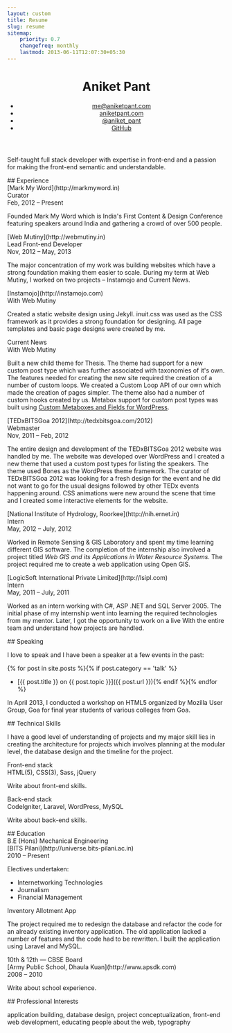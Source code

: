 ```yaml
---
layout: custom
title: Resume
slug: resume
sitemap:
    priority: 0.7
    changefreq: monthly
    lastmod: 2013-06-11T12:07:30+05:30
---
```

<div class="zen-space full-width"></div>

<div class="grid wrapper">

<div class="push--top" role="main" markdown="1">

<header class="grid__item one-whole text--center">
  <h1 class="beta">Aniket Pant</h1>
  <nav class="navbar">
    <ul class="nav nav--block palm-nav--stacked">
      <li><a href="mailto:me@aniketpant.com">me@aniketpant.com</a></li><!--
      --><li><a href="http://aniketpant.com">aniketpant.com</a></li><!--
      --><li><a href="https://twitter.com/aniket_pant">@aniket_pant</a></li><!--
      --><li><a href="https://github.com/aniketpant">GitHub</a></li>
    </ul>
  </nav>
</header>

<section class="grid__item one-whole landmark">
<p class="island tagline">Self-taught full stack developer with expertise in front-end and a passion for making the front-end semantic and understandable.</p>
</section>

<section class="grid__item one-whole landmark" markdown="1">
## Experience

<div class="sub-section" markdown="1">
<div class="marginalia">
<div class="marginalia__body desk-two-thirds" markdown="1">
<span class="gamma">[Mark My Word](http://markmyword.in)</span><br/>
<span class="delta">Curator</span><br/>
<span class="epsilon">Feb, 2012 &ndash; Present</span>
</div>
</div>

Founded Mark My Word which is India's First Content &amp; Design Conference featuring speakers around India and gathering a crowd of over 500 people.
</div>

<div class="sub-section" markdown="1">
<div class="marginalia">
<div class="marginalia__body desk-two-thirds" markdown="1">
<span class="gamma">[Web Mutiny](http://webmutiny.in)</span><br/>
<span class="delta">Lead Front-end Developer</span><br/>
<span class="epsilon">Nov, 2012 &ndash; May, 2013</span>
</div>
</div>

The major concentration of my work was building websites which have a strong foundation making them easier to scale. During my term at Web Mutiny, I worked on two projects &ndash; Instamojo and Current News.

<div class="marginalia">
<div class="marginalia__body desk-two-thirds" markdown="1">
<span class="delta">[Instamojo](http://instamojo.com)</span><br/>
<span class="epsilon">With Web Mutiny</span>
</div>
</div>

Created a static website design using Jekyll. inuit.css was used as the CSS framework as it provides a strong foundation for designing. All page templates and basic page designs were created by me.

<div class="marginalia">
<div class="marginalia__body desk-two-thirds" markdown="1">
<span class="delta">Current News</span><br/>
<span class="epsilon">With Web Mutiny</span>
</div>
</div>

Built a new child theme for Thesis. The theme had support for a new custom post type which was further associated with taxonomies of it's own. The features needed for creating the new site required the creation of a number of custom loops. We created a Custom Loop API of our own which made the creation of pages simpler. The theme also had a number of custom hooks created by us. Metabox support for custom post types was built using [Custom Metaboxes and Fields for WordPress](https://github.com/jaredatch/Custom-Metaboxes-and-Fields-for-WordPress).
</div>

<div class="sub-section" markdown="1">
<div class="marginalia">
<div class="marginalia__body desk-two-thirds" markdown="1">
<span class="gamma">[TEDxBITSGoa 2012](http://tedxbitsgoa.com/2012)</span><br/>
<span class="delta">Webmaster</span><br/>
<span class="epsilon">Nov, 2011 &ndash; Feb, 2012</span>
</div>
</div>

The entire design and development of the TEDxBITSGoa 2012 website was handled by me. The website was developed over WordPress and I created a new theme that used a custom post types for listing the speakers. The theme used Bones as the WordPress theme framework. The curator of TEDxBITSGoa 2012 was looking for a fresh design for the event and he did not want to go for the usual designs followed by other TEDx events happening around. CSS animations were new around the scene that time and I created some interactive elements for the website.
</div>

<div class="sub-section" markdown="1">
<div class="marginalia">
<div class="marginalia__body desk-two-thirds" markdown="1">
<span class="gamma">[National Institute of Hydrology, Roorkee](http://nih.ernet.in)</span><br/>
<span class="delta">Intern</span><br/>
<span class="epsilon">May, 2012 &ndash; July, 2012</span>
</div>
</div>

Worked in Remote Sensing &amp; GIS Laboratory and spent my time learning different GIS software. The completion of the internship also involved a project titled _Web GIS and its Applications in Water Resource Systems_. The project required me to create a web application using Open GIS.
</div>

<div class="sub-section" markdown="1">
<div class="marginalia">
<div class="marginalia__body desk-two-thirds" markdown="1">
<span class="gamma">[LogicSoft International Private Limited](http://lsipl.com)</span><br/>
<span class="delta">Intern</span><br/>
<span class="epsilon">May, 2011 &ndash; July, 2011</span>
</div>
</div>

Worked as an intern working with C#, ASP .NET and SQL Server 2005. The initial phase of my internship went into learning the required technologies from my mentor. Later, I got the opportunity to work on a live With the entire team and understand how projects are handled.
</div>
</section>

<section class="grid__item one-whole landmark" markdown="1">
## Speaking

I love to speak and I have been a speaker at a few events in the past:

{% for post in site.posts %}{% if post.category == 'talk' %}
- [{{ post.title }} on {{ post.topic }}]({{ post.url }})<!--
-->{% endif %}{% endfor %}

In April 2013, I conducted a workshop on HTML5 organized by Mozilla User Group, Goa for final year students of various colleges from Goa.
</section>

<section class="grid__item one-whole landmark" markdown="1">
## Technical Skills

I have a good level of understanding of projects and my major skill lies in creating the architecture for projects which involves planning at the modular level, the database design and the timeline for the project.

<div class="sub-section" markdown="1">
<div class="marginalia">
<div class="marginalia__body desk-two-thirds" markdown="1">
<span class="delta">Front-end stack</span><br/>
<span class="epsilon">HTML(5), CSS(3), Sass, jQuery</span>
</div>
</div>

Write about front-end skills.
</div>

<div class="sub-section" markdown="1">
<div class="marginalia">
<div class="marginalia__body desk-two-thirds" markdown="1">
<span class="delta">Back-end stack</span><br/>
<span class="epsilon">CodeIgniter, Laravel, WordPress, MySQL</span>
</div>
</div>

Write about back-end skills.
</div>
</section>

<section class="grid__item one-whole landmark" markdown="1">
## Education

<div class="sub-section" markdown="1">
<div class="marginalia">
<div class="marginalia__body desk-two-thirds" markdown="1">
<span class="delta">B.E (Hons) Mechanical Engineering</span><br/>
<span class="epsilon">[BITS Pilani](http://universe.bits-pilani.ac.in)</span><br/>
<span class="epsilon">2010 &ndash; Present</span>
</div>
</div>

Electives undertaken:

- Internetworking Technologies
- Journalism
- Financial Management

<div class="marginalia">
<div class="marginalia__body desk-two-thirds" markdown="1">
<span class="delta">Inventory Allotment App</span>
</div>
</div>

The project required me to redesign the database and refactor the code for an already existing inventory application. The old application lacked a number of features and the code had to be rewritten. I built the application using Laravel and MySQL.
</div>

<div class="sub-section" markdown="1">
<div class="marginalia">
<div class="marginalia__body desk-two-thirds" markdown="1">
<span class="delta">10th &amp; 12th &mdash; CBSE Board</span><br/>
<span class="epsilon">[Army Public School, Dhaula Kuan](http://www.apsdk.com)</span><br/>
<span class="epsilon">2008 &ndash; 2010</span>
</div>
</div>

Write about school experience.
</div>
</section>

<section class="grid__item one-whole landmark" markdown="1">
## Professional Interests

application building, database design, project conceptualization, front-end web development, educating people about the web, typography
</section>

</div>

</div>

<div class="zen-space full-width"></div>